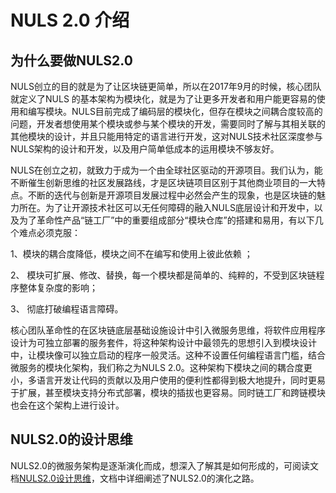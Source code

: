 # NULS 2.0 介绍

## 为什么要做NULS2.0

NULS创立的目的就是为了让区块链更简单，所以在2017年9月的时候，核心团队就定义了NULS 的基本架构为模块化，就是为了让更多开发者和用户能更容易的使用和编写模块。NULS目前完成了编码层的模块化，但存在模块之间耦合度较高的问题，开发者想使用某个模块或参与某个模块的开发，需要同时了解与其相关联的其他模块的设计，并且只能用特定的语言进行开发，这对NULS技术社区深度参与NULS架构的设计和开发，以及用户简单低成本的运用模块不够友好。

NULS在创立之初，就致力于成为一个由全球社区驱动的开源项目。我们认为，能不断催生创新思维的社区发展路线，才是区块链项目区别于其他商业项目的一大特点。不断的迭代与创新是开源项目发展过程中必然会产生的现象，也是区块链的魅力所在。为了让开源技术社区可以无任何障碍的融入NULS底层设计和开发中，以及为了革命性产品“链工厂”中的重要组成部分“模块仓库”的搭建和易用，有以下几个难点必须克服：

1、模块的耦合度降低，模块之间不在编写和使用上彼此依赖 ；

2、 模块可扩展、修改、替换，每一个模块都是简单的、纯粹的，不受到区块链程序整体复杂度的影响；

3、 彻底打破编程语言障碍。

核心团队革命性的在区块链底层基础设施设计中引入微服务思维，将软件应用程序设计为可独立部署的服务套件，将这种架构设计中最领先的思想引入到模块设计中，让模块像可以独立启动的程序一般灵活。这种不设置任何编程语言门槛，结合微服务的模块化架构，我们称之为NULS 2.0。这种架构下模块之间的耦合度更小，多语言开发让代码的贡献以及用户使用的便利性都得到极大地提升，同时更易于扩展，甚至模块支持分布式部署，模块的插拔也更容易。同时链工厂和跨链模块也会在这个架构上进行设计。

## NULS2.0的设计思维


NULS2.0的微服务架构是逐渐演化而成，想深入了解其是如何形成的，可阅读文档[NULS2.0设计思维](http://nuls.io/wp-content/uploads/2019/07/NULS-2.0的设计思维-V0.1-Chi_Final.pdf)，文档中详细阐述了NULS2.0的演化之路。
